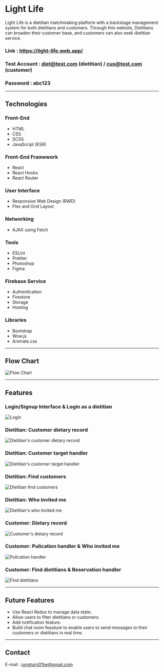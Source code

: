# Light Life

Light Life is a dietitian matchmaking platform with a backstage management system for both dietitians and customers. Through this website, Dietitians can broaden their customer base, and customers can also seek dietitian service.

### Link : https://light-life.web.app/

### Test Account : diet@test.com (dietitian) / cus@test.com (customer)

### Password : abc123

---

## **Technologies**

### **Front-End**

- HTML
- CSS
- SCSS
- JavaScript (ES6)

### **Front-End Framework**

- React
- React Hooks
- React Router

### **User Interface**

- Responsive Web Design (RWD)
- Flex and Grid Layout

### **Networking**

- AJAX using Fetch

### **Tools**

- ESLint
- Prettier
- Photoshop
- Figma

### **Firebase Service**

- Authenticaiton
- Firestore
- Storage
- Hosting

### **Libraries**

- Bootstrap
- Wow.js
- Animate.css

---

## **Flow Chart**

![Flow Chart](https://imgur.com/aLYex3D.png)

---

## **Features**

### Login/Signup Interface & Login as a dietitian

![Login](https://imgur.com/g1l3ZUu.gif)

### Dietitian: Customer dietary record

![Dietitian's customer dietary record](https://imgur.com/QgW3kyz.gif)

### Dietitian: Customer target handler

![Dietitian's customer target handler](https://imgur.com/2twB4jX.gif)

### Dietitian: Find customers

![Dietitian find customers](https://imgur.com/1kbhiXr.gif)

### Dietitian: Who invited me

![Dietitian's who invited me](https://imgur.com/xY37NHe.gif)

### Customer: Dietary record

![Customer's dietary record](https://imgur.com/XXMToDf.gif)

### Customer: Pulication handler & Who invited me

![Pulication handler](https://imgur.com/hFhsv8p.gif)

### Customer: Find dietitians & Reservation handler

![Find dietitians](https://imgur.com/eJhtiD4.gif)

---

## **Future Features**

- Use React Redux to manage data state.
- Allow users to filter dietitians or customers.
- Add notification feature.
- Build chat room feauture to enable users to send messages to their customers or dietitians in real time.

---

## **Contact**

E-mail : jungturn01tw@gmail.com
